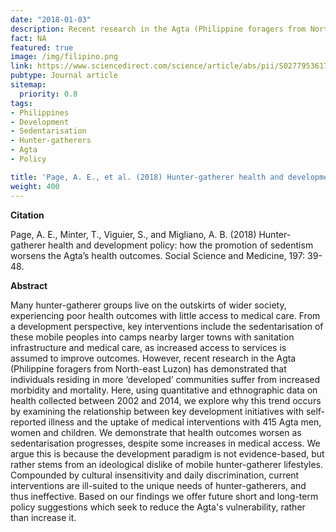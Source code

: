```yaml
---
date: "2018-01-03"
description: Recent research in the Agta (Philippine foragers from North-east Luzon) has demonstrated that individuals residing in more ‘developed’ communities suffer from increased morbidity and mortality. Here, using quantitative and ethnographic data on health collected between 2002 and 2014, we explore why this trend occurs by examining the relationship between key development initiatives with self-reported illness and the uptake of medical interventions with 415 Agta men, women and children.
fact: NA
featured: true
image: /img/filipino.png
link: https://www.sciencedirect.com/science/article/abs/pii/S0277953617307323 
pubtype: Journal article
sitemap:
  priority: 0.8
tags:
- Philippines 
- Development
- Sedentarisation
- Hunter-gatherers
- Agta 
- Policy

title: 'Page, A. E., et al. (2018) Hunter-gatherer health and development policy. Social Science and Medicine.'
weight: 400
---
```

**Citation**

Page, A. E., Minter, T., Viguier, S., and Migliano, A. B. (2018) Hunter-gatherer health and development policy: how the promotion of sedentism worsens the Agta’s health outcomes. Social Science and Medicine, 197: 39-48. 

**Abstract** 

Many hunter-gatherer groups live on the outskirts of wider society, experiencing poor health outcomes with little access to medical care. From a development perspective, key interventions include the sedentarisation of these mobile peoples into camps nearby larger towns with sanitation infrastructure and medical care, as increased access to services is assumed to improve outcomes. However, recent research in the Agta (Philippine foragers from North-east Luzon) has demonstrated that individuals residing in more ‘developed’ communities suffer from increased morbidity and mortality. Here, using quantitative and ethnographic data on health collected between 2002 and 2014, we explore why this trend occurs by examining the relationship between key development initiatives with self-reported illness and the uptake of medical interventions with 415 Agta men, women and children. We demonstrate that health outcomes worsen as sedentarisation progresses, despite some increases in medical access. We argue this is because the development paradigm is not evidence-based, but rather stems from an ideological dislike of mobile hunter-gatherer lifestyles. Compounded by cultural insensitivity and daily discrimination, current interventions are ill-suited to the unique needs of hunter-gatherers, and thus ineffective. Based on our findings we offer future short and long-term policy suggestions which seek to reduce the Agta's vulnerability, rather than increase it.

